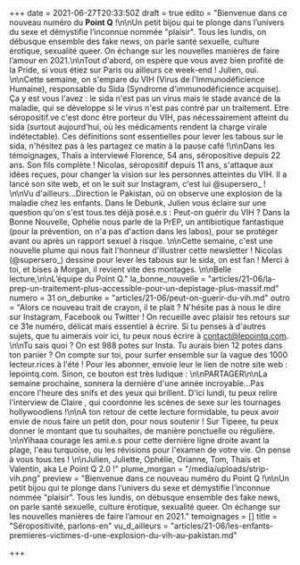 +++
date = 2021-06-27T20:33:50Z
draft = true
edito = "Bienvenue dans ce nouveau numéro du **Point Q** !\n\nUn petit bijou qui te plonge dans l’univers du sexe et démystifie l’inconnue nommée \"plaisir\". Tous les lundis, on débusque ensemble des fake news, on parle santé sexuelle, culture érotique, sexualité queer. On échange sur les nouvelles manières de faire l’amour en 2021.\n\nTout d'abord, on espère que vous avez bien profité de la Pride, si vous étiez sur Paris ou ailleurs ce week-end ! Julien, oui. \n\nCette semaine, on s'empare du VIH (Virus de l'Immunodéficience Humaine), responsable du Sida (Syndrome d'immunodéficience acquise). Ça y est vous l'avez : le sida n'est pas un virus mais le stade avancé de la maladie, qui se développe si le virus n'est pas contré par un traitement. Etre séropositif.ve c'est donc être porteur du VIH, pas nécessairement atteint du sida (surtout aujourd'hui, où les médicaments rendent la charge virale indétectable). Ces définitions sont essentielles pour lever les tabous sur le sida, n'hésitez pas à les partagez ce matin à la pause café !\n\nDans les témoignages, Thaïs a interviewé Florence, 54 ans, séropositive depuis 22 ans. Son fils complète ! Nicolas, séropositif depuis 11 ans, s'attaque aux idées reçues, pour changer la vision sur les personnes atteintes du VIH. Il a lancé son site web, et on le suit sur Instagram, c'est lui @supersero_ ! \n\nVu d'ailleurs...Direction le Pakistan, où on observe une explosion de la maladie chez les enfants. Dans le Debunk, Julien vous éclaire sur une question qu'on s'est tous.tes déjà posé.e.s : Peut-on guérir du VIH ? Dans la Bonne Nouvelle, Ophélie nous parle de la PrEP, un antibiotique fantastique (pour la prévention, on n'a pas d'action dans les labos), pour se protéger avant ou après un rapport sexuel à risque. \n\nCette semaine, c'est une nouvelle plume qui nous fait l'honneur d'illustrer cette newsletter ! Nicolas (@supersero_) dessine pour lever les tabous sur le sida, on est fan ! Merci à toi, et bises à Morgan, il revient vite des montages. \n\nBelle lecture,\n\nL’équipe du Point Q."
la_bonne_nouvelle = "articles/21-06/la-prep-un-traitement-plus-accessible-pour-un-depistage-plus-massif.md"
numero = 31
on_debunke = "articles/21-06/peut-on-guerir-du-vih.md"
outro = "Alors ce nouveau trait de crayon, il te plait ? N'hésite pas à nous le dire sur Instagram, Facebook ou Twitter ! On recueille avec plaisir tes retours sur ce 31e numéro, délicat mais essentiel à écrire. Si tu penses à d'autres sujets, que tu aimerais voir ici, tu peux nous écrire à contact@lepointq.com. \n\nTu sais quoi ? On est 988 potes sur Insta. Tu aurais bien 12 potes dans ton panier ? On compte sur toi, pour surfer ensemble sur la vague des 1000 lecteur.rices à l'été ! Pour les abonner, envoie leur le lien de notre site web : lepointq.com. Sinon, ce bouton est très ludique : \n\nPARTAGER\n\nLa semaine prochaine, sonnera la dernière d'une année incroyable...Pas encore l'heure des snifs et des yeux qui brillent. D'ici lundi, tu peux relire l'interview de Claire , qui coordonne les scènes de sexe sur les tournages hollywoodiens !\n\nA ton retour de cette lecture formidable, tu peux avoir envie de nous faire un petit don, pour nous soutenir ! Sur Tipeee, tu peux donner le montant que tu souhaites, de manière ponctuelle ou régulière. \n\nYihaaa courage les ami.e.s pour cette dernière ligne droite avant la plage, l'eau turquoise, ou les révisions pour l'examen de votre vie. On pense à vous tous.tes ! \n\nJulien, Juliette, Ophélie, Orianne, Tom, Thaïs et Valentin, aka Le Point Q 2.0 !"
plume_morgan = "/media/uploads/strip-vih.png"
preview = "Bienvenue dans ce nouveau numéro du Point Q !\n\nUn petit bijou qui te plonge dans l’univers du sexe et démystifie l’inconnue nommée \"plaisir\". Tous les lundis, on débusque ensemble des fake news, on parle santé sexuelle, culture érotique, sexualité queer. On échange sur les nouvelles manières de faire l’amour en 2021."
temoignages = []
title = "Séropositivité, parlons-en"
vu_d_ailleurs = "articles/21-06/les-enfants-premieres-victimes-d-une-explosion-du-vih-au-pakistan.md"

+++
